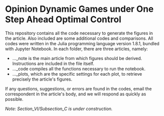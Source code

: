 # Opinion Dynamic Games under One Step Ahead Optimal Control
This repository contains all the code necessary to generate the figures in the article. Also included are some additional codes and comparisons.
All codes were written in the Julia programming language version 1.8.1, bundled with Jupyter Notebook. In each folder, there are three articles, namely:

 - ..._note is the main article from which figures should be derived. Instructions are included in the file itself.
 - ..._code compiles all the functions necessary to run the notebook.
 - ..._plots, which are the specific settings for each plot, to retrieve precisely the article's figures.

If any questions, suggestions, or errors are found in the codes, email the correspondent in the article's body, and we will respond as quickly as possible.

_Note: Section_VI/Subsection_C is under construction._

